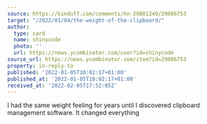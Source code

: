 ```yaml
---
source: https://kinduff.com/comments/hn-29801240/29806753
target: "/2022/01/04/the-weight-of-the-clipboard/"
author:
  type: card
  name: shinycode
  photo: ''
  url: https://news.ycombinator.com/user?id=shinycode
source_url: https://news.ycombinator.com/item?id=29806753
property: in-reply-to
published: '2022-01-05T10:02:17+01:00'
published_at: '2022-01-05T10:02:17+01:00'
received_at: '2022-02-05T17:52:05Z'
---
```


I had the same weight feeling for years until I discovered clipboard management software. It changed everything